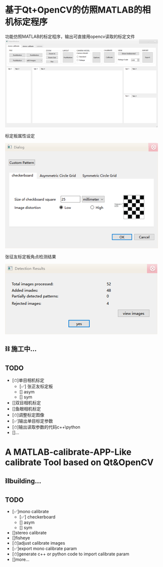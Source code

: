 # 基于Qt+OpenCV的仿照MATLAB的相机标定程序
功能仿照MATLAB的标定程序，输出可直接用opencv读取的标定文件
![main window](./src/readmeFile/Snipaste_2024-01-05_12-06-38.png)


标定板属性设定


![image-20240130171735942](./src/readmeFile/checkboard1.png)


张征友标定板角点检测结果


![detectResults](./src/readmeFile/detectResults.png)



## ⛓ 施工中...

## TODO 
- [⏱]单目相机标定
    - [✅] 张正友标定板
    - [] asym
    - [] sym
- []双目相机标定
- []鱼眼相机标定
- [⏱]调整标定图像
- [✅]输出单目标定参数
- [⏱]输出读取参数的代码c++\python
- []...

# A MATLAB-calibrate-APP-Like calibrate Tool based on Qt&OpenCV
## ⛓building...
## TODO
- [✅]mono calibrate
    - [✅] checkerboard
    - [] asym
    - [] sym
- []stereo calibrate
- []fisheye
- [⏱]adjust calibrate images
- [✅]export mono calibrate param
- [⏱]generate c++ or python code to import calibrate param 
- []more...
